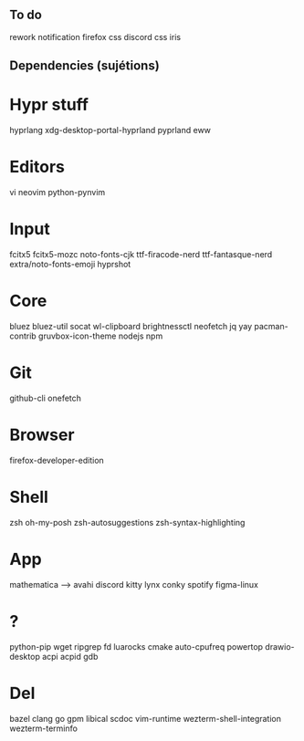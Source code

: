 ## To do
rework notification
firefox css
discord css 
iris

## Dependencies (sujétions)
# Hypr stuff
hyprlang
xdg-desktop-portal-hyprland
pyprland
eww

# Editors
vi
neovim
python-pynvim

# Input
fcitx5
fcitx5-mozc
noto-fonts-cjk
ttf-firacode-nerd
ttf-fantasque-nerd
extra/noto-fonts-emoji
hyprshot

# Core
bluez
bluez-util
socat
wl-clipboard
brightnessctl
neofetch
jq
yay
pacman-contrib
gruvbox-icon-theme
nodejs
npm

# Git
github-cli
onefetch

# Browser
firefox-developer-edition

# Shell
zsh
oh-my-posh
zsh-autosuggestions
zsh-syntax-highlighting

# App
mathematica --> avahi
discord
kitty
lynx
conky
spotify 
figma-linux 

# ?
python-pip
wget
ripgrep
fd
luarocks
cmake
auto-cpufreq
powertop
drawio-desktop
acpi
acpid
gdb

# Del
bazel clang go gpm libical scdoc vim-runtime wezterm-shell-integration wezterm-terminfo

